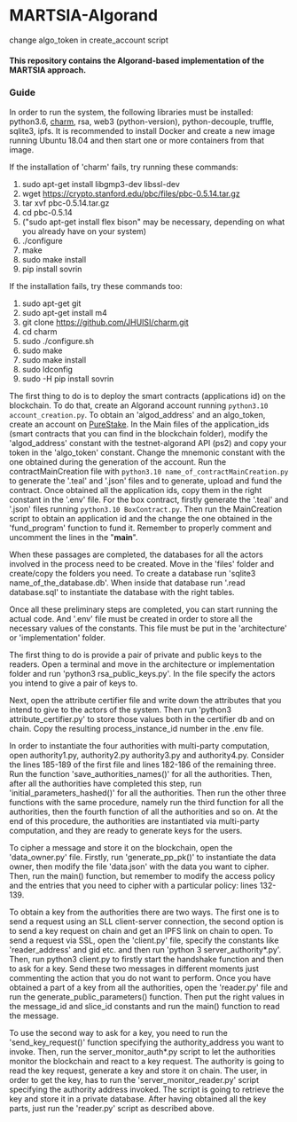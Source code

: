 # MARTSIA-Algorand
change algo_token in create_account script
#### This repository contains the Algorand-based implementation of the MARTSIA approach. 

### Guide

In order to run the system, the following libraries must be installed: python3.6, [charm](https://github.com/JHUISI/charm), rsa, web3 (python-version), python-decouple, truffle, sqlite3, ipfs.
It is recommended to install Docker and create a new image running Ubuntu 18.04 and then start one
or more containers from that image.

If the installation of 'charm' fails, try running these commands: 
1. sudo apt-get install libgmp3-dev libssl-dev
2. wget https://crypto.stanford.edu/pbc/files/pbc-0.5.14.tar.gz
3. tar xvf pbc-0.5.14.tar.gz
4. cd pbc-0.5.14
5. ("sudo apt-get install flex bison" may be necessary, depending on what you already have on your system)
6. ./configure
7. make
8. sudo make install
9. pip install sovrin

If the installation fails, try these commands too:
1. sudo apt-get git
2. sudo apt-get install m4
3. git clone https://github.com/JHUISI/charm.git
4. cd charm
5. sudo ./configure.sh
6. sudo make
7. sudo make install
8. sudo ldconfig
9. sudo -H pip install sovrin

The first thing to do is to deploy the smart contracts (applications id) on the blockchain. 
To do that, create an Algorand account running `python3.10 account_creation.py`. To obtain an 'algod_address' and 
an algo_token, create an account on [PureStake](https://developer.purestake.io/). 
In the Main files of the application_ids (smart contracts that you can find in the blockchain folder), modify the 
'algod_address' constant with the testnet-algorand API (ps2) and copy your token in the 'algo_token' constant. Change 
the mnemonic constant with the one obtained during the generation of the account.
Run the contractMainCreation file with `python3.10 name_of_contractMainCreation.py` to generate the '.teal' and '.json' files 
and to generate, upload and fund the contract. Once obtained all the application ids, copy them in the right constant in the
'.env' file.
For the box contract, firstly generate the '.teal' and '.json' files running `python3.10 BoxContract.py`. Then run the
MainCreation script to obtain an application id and the change the one obtained in the 'fund_program' function to fund it.
Remember to properly comment and uncomment the lines in the "__main__".

When these passages are completed, the databases for all the actors involved in the process need to be created. 
Move in the 'files' folder and create/copy the folders you need. To create a database run 'sqlite3 name_of_the_database.db'.
When inside that database run '.read database.sql' to instantiate the database with the right tables.

Once all these preliminary steps are completed, you can start running the actual code. And '.env' file must be created in order
to store all the necessary values of the constants. This file must be put in the 'architecture' or 'implementation' folder.

The first thing to do is provide a pair of private and public keys to the readers. Open a terminal and move in the 
architecture or implementation folder and run 'python3 rsa_public_keys.py'. In the file specify the actors
you intend to give a pair of keys to.

Next, open the attribute certifier file and write down the attributes that you intend to give to the actors of the system.
Then run 'python3 attribute_certifier.py' to store those values both in the certifier db and on chain. Copy the resulting
process_instance_id number in the .env file.

In order to instantiate the four authorities with multi-party computation, open authority1.py, authority2.py
authority3.py and authority4.py. Consider the lines 185-189 of the first file and lines 182-186 of the remaining three.
Run the function 'save_authorities_names()' for all the authorities. Then, after all the authorities have completed this step,
run 'initial_parameters_hashed()' for all the authorities. Then run the other three functions with the same procedure, namely
run the third function for all the authorities, then the fourth function of all the authorities and so on. At the end of this 
procedure, the authorities are instantiated via multi-party computation, and they are ready to generate keys for the users.

To cipher a message and store it on the blockchain, open the 'data_owner.py' file. Firstly, run 'generate_pp_pk()' to 
instantiate the data owner, then modify the file 'data.json' with the data you want to cipher. Then, run the main() function, but
remember to modify the access policy and the entries that you need to cipher with a particular policy: lines 132-139.

To obtain a key from the authorities there are two ways. The first one is to send a request using an SLL client-server connection,
the second option is to send a key request on chain and get an IPFS link on chain to open. To send a request via SSL, open
the 'client.py' file, specify the constants like 'reader_address' and gid etc. and then run 'python 3 server_authority*.py'. Then, run
python3 client.py to firstly start the handshake function and then to ask for a key. Send these two messages in different
moments just commenting the action that you do not want to perform. Once you have obtained a part of a key from all the authorities,
open the 'reader.py' file and run the generate_public_parameters() function. Then put the right values in the message_id and
slice_id constants and run the main() function to read the message.

To use the second way to ask for a key, you need to run the 'send_key_request()'
function specifying the authority_address you want to invoke. Then, run the server_monitor_auth*.py script to let the 
authorities monitor the blockchain and react to a key request. The authority is going to read the key request, generate a key
and store it on chain. The user, in order to get the key, has to run the 'server_monitor_reader.py' script specifying the 
authority address invoked. The script is going to retrieve the key and store it in a private database. After having obtained 
all the key parts, just run the 'reader.py' script as described above.
